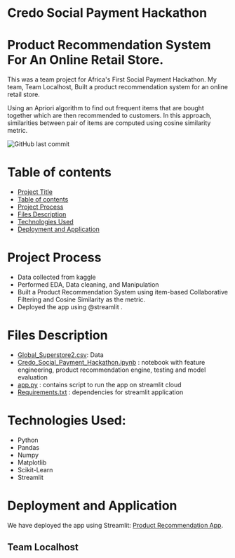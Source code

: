# Credo Social Payment Hackathon
# Product Recommendation System For An Online Retail Store.

This was a team project for Africa's First Social Payment Hackathon. My team, Team Localhost, Built a product recommendation system for an online retail store. 

Using an Apriori algorithm to find out frequent items that are bought together which are then recommended to customers. In this approach, similarities between pair of items are computed using cosine similarity metric.

![GitHub last commit](https://img.shields.io/github/last-commit/aadedolapo/Credo-Social-Payment-Hackathon)

# Table of contents
- [Project Title](#Product-Recommendation-System-For-An-Online-Retail-Store)
- [Table of contents](#table-of-contents)
- [Project Process](#Project-Process)
- [Files Description](#Files-Description)
- [Technologies Used](Technologies-Used)
- [Deployment and Application](#Deployment-and-Application)

# Project Process
* Data collected from kaggle 
* Performed EDA, Data cleaning, and Manipulation
* Built a Product Recommendation System using item-based Collaborative Filtering and Cosine Similarity as the metric.
* Deployed the app using @streamlit .

# Files Description
* [Global_Superstore2.csv](https://github.com/aadedolapo/Credo-Social-Payment-Hackathon/blob/main/Global_Superstore2.csv): Data 
* [Credo_Social_Payment_Hackathon.ipynb](https://github.com/aadedolapo/Credo-Social-Payment-Hackathon/blob/main/Credo_Social_Payment_Hackathon.ipynb) : notebook with feature engineering, product recommendation engine, testing and model evaluation
* [app.py](https://github.com/aadedolapo/Credo-Social-Payment-Hackathon/blob/main/app.py) : contains script to run the app on streamlit cloud
* [Requirements.txt](https://github.com/aadedolapo/Credo-Social-Payment-Hackathon/blob/main/requirements.txt) : dependencies for streamlit application

# Technologies Used:
* Python
* Pandas
* Numpy
* Matplotlib
* Scikit-Learn
* Streamlit


# Deployment and Application
We have deployed the app using Streamlit: [Product Recommendation App](https://share.streamlit.io/aadedolapo/credo-social-payment-hackathon/main/app.py).
 

## Team Localhost
